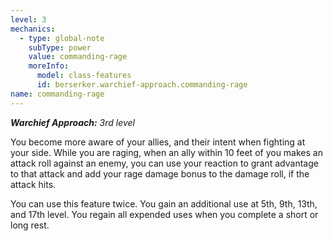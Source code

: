 ```yaml
---
level: 3
mechanics:
  - type: global-note
    subType: power
    value: commanding-rage
    moreInfo:
      model: class-features
      id: berserker.warchief-approach.commanding-rage
name: commanding-rage
---
```

_**Warchief Approach:** 3rd level_
You become more aware of your allies, and their intent when fighting at your side. While you are raging, when an ally within 10 feet of you makes an attack roll against an enemy, you can use your reaction to grant advantage to that attack and add your rage damage bonus to the damage roll, if the attack hits.
You can use this feature twice. You gain an additional use at 5th, 9th, 13th, and 17th level. You regain all expended uses when you complete a short or long rest.